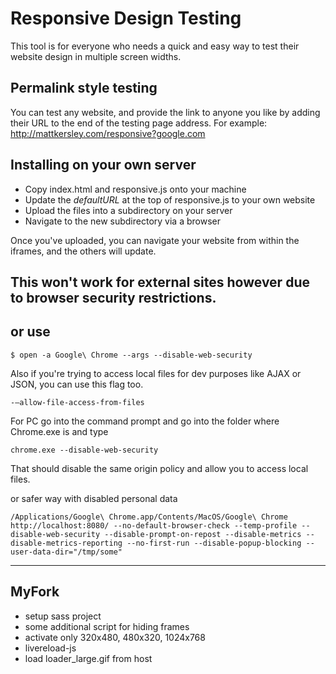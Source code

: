 # Responsive Design Testing
This tool is for everyone who needs a quick and easy way to test their website design in multiple screen widths.

## Permalink style testing
You can test any website, and provide the link to anyone you like by adding their URL to the end of the testing page address.
For example:
http://mattkersley.com/responsive?google.com

## Installing on your own server
- Copy index.html and responsive.js onto your machine
- Update the *defaultURL* at the top of responsive.js to your own website
-	Upload the files into a subdirectory on your server
- Navigate to the new subdirectory via a browser

Once you've uploaded, you can navigate your website from within the iframes, and the others will update.

This won't work for external sites however due to browser security restrictions.
---
or use
---

	$ open -a Google\ Chrome --args --disable-web-security

Also if you're trying to access local files for dev purposes like AJAX or JSON, you can use this flag too.

	-–allow-file-access-from-files

For PC go into the command prompt and go into the folder where Chrome.exe is and type

	chrome.exe --disable-web-security

That should disable the same origin policy and allow you to access local files.


or safer way with disabled personal data

	/Applications/Google\ Chrome.app/Contents/MacOS/Google\ Chrome http://localhost:8080/ --no-default-browser-check --temp-profile --disable-web-security --disable-prompt-on-repost --disable-metrics --disable-metrics-reporting --no-first-run --disable-popup-blocking --user-data-dir="/tmp/some"

---

## MyFork
- setup sass project
- some additional script for hiding frames
- activate only 320x480, 480x320, 1024x768
- livereload-js
- load loader_large.gif from host


